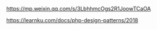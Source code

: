 https://mp.weixin.qq.com/s/3LbhhmcOgs2R1JoowTCaOA

https://learnku.com/docs/php-design-patterns/2018